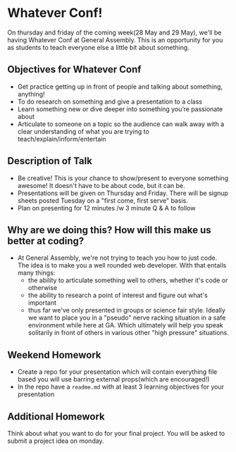 # Whatever Conf!

On thursday and friday of the coming week(28 May and 29 May), we'll be having Whatever Conf at General Assembly. This is an opportunity for you as students to teach everyone else a little bit about something.

## Objectives for Whatever Conf
- Get practice getting up in front of people and talking about something, anything!
- To do research on something and give a presentation to a class
- Learn something new or dive deeper into something you’re passionate about
- Articulate to someone on a topic so the audience can walk away with a clear understanding of what you are trying to teach/explain/inform/entertain

## Description of Talk
- Be creative! This is your chance to show/present to everyone something awesome! It doesn't have to be about code, but it can be.
- Presentations will be given on Thursday and Friday. There will be signup sheets posted Tuesday on a "first come, first serve" basis.
- Plan on presenting for 12 minutes /w 3 minute Q & A to follow

## Why are we doing this? How will this make us better at coding?
- At General Assembly, we're not trying to teach you how to just code. The idea is to make you a well rounded web developer. With that entails many things:
  - the ability to articulate something well to others, whether it's code or otherwise
  - the ability to research a point of interest and figure out what's important
  - thus far we've only presented in groups or science fair style. Ideally we want to place you in a "pseudo" nerve racking situation in a safe environment while here at GA. Which ultimately will help you speak solitarily in front of others in various other "high pressure" situations.

## Weekend Homework
- Create a repo for your presentation which will contain everything file based you will use barring external props(which are encouraged!)
- In the repo have a `readme.md` with at least 3 learning objectives for your presentation

## Additional Homework
Think about what you want to do for your final project. You will be asked to submit a project idea on monday.
